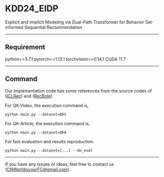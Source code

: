 # KDD24_EIDP
Explicit and Implicit Modeling via Dual-Path Transformer for Behavior Set-informed Sequential Recommendation
* * *
## Requirement
python==3.7.1
pytorch==1.13.1
torchvision==0.14.1
CUDA 11.7
* * *
## Command
Our implementation code has some references from the source codes of ([ICLRec](https://github.com/salesforce/ICLRec)) and ([RecBole]([https://github.com/RUCAIBox/RecBole])).

For QK-Video, the execution command is,

`python main.py --dataset=QKV`

For QK-Article, the execution command is,

`python main.py --dataset=QKA`

For fast evaluation and results reproduction:

`python main.py --dataset=[...] --do_eval`

* * *
If you have any issues or ideas, feel free to contact us ([CNWorldisyourFC@gmail.com](mailto:CNWorldisyourFC@gmail.com)).
